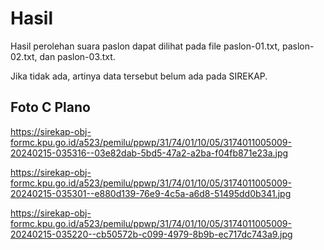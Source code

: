 # Hasil

Hasil perolehan suara paslon dapat dilihat pada file paslon-01.txt, paslon-02.txt, dan paslon-03.txt.

Jika tidak ada, artinya data tersebut belum ada pada SIREKAP.

## Foto C Plano

https://sirekap-obj-formc.kpu.go.id/a523/pemilu/ppwp/31/74/01/10/05/3174011005009-20240215-035316--03e82dab-5bd5-47a2-a2ba-f04fb871e23a.jpg

https://sirekap-obj-formc.kpu.go.id/a523/pemilu/ppwp/31/74/01/10/05/3174011005009-20240215-035301--e880d139-76e9-4c5a-a6d8-51495dd0b341.jpg

https://sirekap-obj-formc.kpu.go.id/a523/pemilu/ppwp/31/74/01/10/05/3174011005009-20240215-035220--cb50572b-c099-4979-8b9b-ec717dc743a9.jpg

